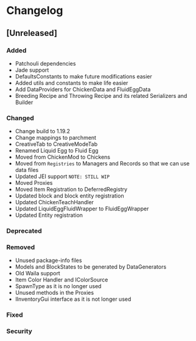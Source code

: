 # Changelog

## [Unreleased]
### Added
- Patchouli dependencies
- Jade support
- DefaultsConstants to make future modifications easier
- Added utils and constants to make life easier
- Add DataProviders for ChickenData and FluidEggData
- Breeding Recipe and Throwing Recipe and its related Serializers and Builder

### Changed
- Change build to 1.19.2
- Change mappings to parchment
- CreativeTab to CreativeModeTab
- Renamed Liquid Egg to Fluid Egg
- Moved from ChickenMod to Chickens
- Moved from `Registries` to Managers and Records so that we can use data files
- Updated JEI support `NOTE: STILL WIP`
- Moved Proxies
- Moved Item Registration to DeferredRegistry
- Updated block and block entity registration
- Updated ChickenTeachHandler
- Updated LiquidEggFluidWrapper to FluidEggWrapper
- Updated Entity registration

### Deprecated

### Removed
- Unused package-info files
- Models and BlockStates to be generated by DataGenerators
- Old Waila support
- Item Color Handler and IColorSource
- SpawnType as it is no longer used
- Unused methods in the Proxies
- IInventoryGui interface as it is not longer used

### Fixed

### Security
